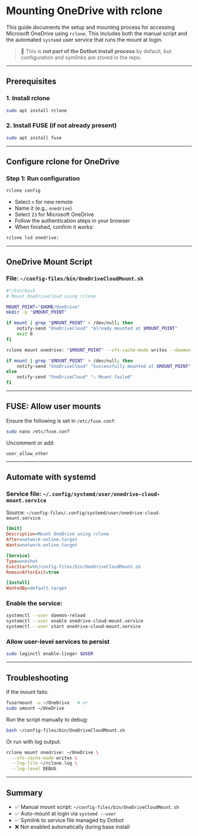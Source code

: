 # Mounting OneDrive with rclone

This guide documents the setup and mounting process for accessing Microsoft OneDrive using `rclone`. This includes both the manual script and the automated `systemd` user service that runs the mount at login.

> 🔧 This is **not part of the Dotbot install process** by default, but configuration and symlinks are stored in the repo.

---

## Prerequisites

### 1. Install rclone
```bash
sudo apt install rclone
```

### 2. Install FUSE (if not already present)
```bash
sudo apt install fuse
```

---

## Configure rclone for OneDrive

### Step 1: Run configuration
```bash
rclone config
```
- Select `n` for new remote
- Name it (e.g., `onedrive`)
- Select `23` for Microsoft OneDrive
- Follow the authentication steps in your browser
- When finished, confirm it works:
```bash
rclone lsd onedrive:
```

---

## OneDrive Mount Script

### File: `~/config-files/bin/OneDriveCloudMount.sh`
```bash
#!/bin/bash
# Mount OneDriveCloud using rclone

MOUNT_POINT="$HOME/OneDrive"
mkdir -p "$MOUNT_POINT"

if mount | grep "$MOUNT_POINT" > /dev/null; then
    notify-send "OneDriveCloud" "Already mounted at $MOUNT_POINT"
    exit 0
fi

rclone mount onedrive: "$MOUNT_POINT" --vfs-cache-mode writes --daemon

if mount | grep "$MOUNT_POINT" > /dev/null; then
    notify-send "OneDriveCloud" "Successfully mounted at $MOUNT_POINT"
else
    notify-send "OneDriveCloud" "⚠️ Mount failed"
fi
```

---

## FUSE: Allow user mounts

Ensure the following is set in `/etc/fuse.conf`:
```bash
sudo nano /etc/fuse.conf
```
Uncomment or add:
```
user_allow_other
```

---

## Automate with systemd

### Service file: `~/.config/systemd/user/onedrive-cloud-mount.service`
Source: `~/config-files/.config/systemd/user/onedrive-cloud-mount.service`
```ini
[Unit]
Description=Mount OneDrive using rclone
After=network-online.target
Wants=network-online.target

[Service]
Type=oneshot
ExecStart=%h/config-files/bin/OneDriveCloudMount.sh
RemainAfterExit=true

[Install]
WantedBy=default.target
```

### Enable the service:
```bash
systemctl --user daemon-reload
systemctl --user enable onedrive-cloud-mount.service
systemctl --user start onedrive-cloud-mount.service
```

### Allow user-level services to persist
```bash
sudo loginctl enable-linger $USER
```

---

## Troubleshooting

If the mount fails:
```bash
fusermount -u ~/OneDrive   # or
sudo umount ~/OneDrive
```

Run the script manually to debug:
```bash
bash ~/config-files/bin/OneDriveCloudMount.sh
```

Or run with log output:
```bash
rclone mount onedrive: ~/OneDrive \
  --vfs-cache-mode writes \
  --log-file ~/rclone.log \
  --log-level DEBUG
```

---

## Summary

- ✅ Manual mount script: `~/config-files/bin/OneDriveCloudMount.sh`
- ✅ Auto-mount at login via `systemd --user`
- ✅ Symlink to service file managed by Dotbot
- ❌ Not enabled automatically during base install
